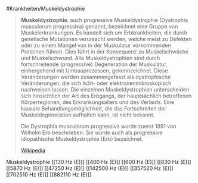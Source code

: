 #Krankheiten/Muskeldystrophie

> **Muskeldystrophie**, auch progressive Muskeldystrophie (Dystrophia musculorum progressiva) genannt, bezeichnet eine Gruppe von Muskelerkrankungen. Es handelt sich um Erbkrankheiten, die durch genetische Mutationen verursacht werden, welche meist zu Defekten oder zu einem Mangel von in der Muskulatur vorkommenden Proteinen führen. Dies führt in der Konsequenz zu Muskelschwäche und Muskelschwund. Alle Muskeldystrophien sind durch fortschreitende (progressive) Degeneration der Muskulatur, einhergehend mit Umbauprozessen, gekennzeichnet. Diese Veränderungen werden zusammengefasst als dystrophische Veränderungen, die sich licht- oder elektronenmikroskopisch nachweisen lassen. Die einzelnen Muskeldystrophien unterscheiden sich hinsichtlich der Art des Erbgangs, der hauptsächlich betroffenen Körperregionen, des Erkrankungsalters und des Verlaufs. Eine kausale Behandlungsmöglichkeit, die das Fortschreiten der Muskeldegeneration aufhalten kann, ist nicht bekannt.
>
> Die Dystrophia musculorum progressiva wurde zuerst 1891 von Wilhelm Erb beschrieben. Sie wurde auch als progressive idiopathische Muskeldystrophie (Erb) bezeichnet.
>
> [Wikipedia](https://de.wikipedia.org/wiki/Muskeldystrophie)

Muskeldystrophie
[[130 Hz (E)]]
[[400 Hz (E)]]
[[600 Hz (E)]]
[[830 Hz (E)]]
[[5870 Hz (E)]]
[[47250 Hz (E)]]
[[142500 Hz (E)]]
[[357520 Hz (E)]]
[[702510 Hz (E)]]
[[882110 Hz (E)]]